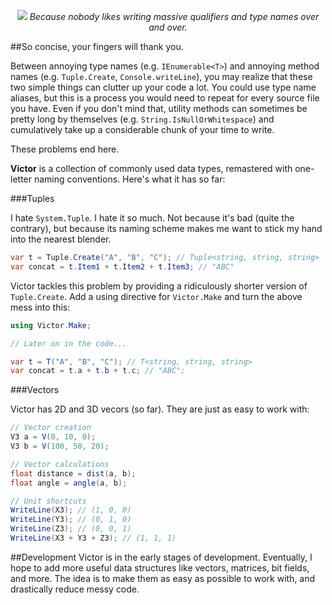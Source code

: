 <p align="center">
  <img src="http://i.imgur.com/c4kfrBo.png"></img>
  <i>Because nobody likes writing massive qualifiers and type names over and over.</i>
</p>


##So concise, your fingers will thank you.

Between annoying type names (e.g. `IEnumerable<T>`) and annoying method names (e.g. `Tuple.Create`, `Console.writeLine`), you may realize that these two simple things can clutter up your code a lot. You could use type name aliases, but this is a process you would need to repeat for every source file you have. Even if you don't mind that, utility methods can sometimes be pretty long by themselves (e.g. `String.IsNullOrWhitespace`) and cumulatively take up a considerable chunk of your time to write.

These problems end here.

**Victor** is a collection of commonly used data types, remastered with one-letter naming conventions. Here's what it has so far:

###Tuples

I hate `System.Tuple`. I hate it so much. Not because it's bad (quite the contrary), but because its naming scheme makes me want to stick my hand into the nearest blender.

```cs
var t = Tuple.Create("A", "B", "C"); // Tuple<string, string, string>
var concat = t.Item1 + t.Item2 + t.Item3; // "ABC"
```

Victor tackles this problem by providing a ridiculously shorter version of `Tuple.Create`. Add a using directive for `Victor.Make` and turn the above mess into this:

```cs
using Victor.Make;

// Later on in the code...

var t = T("A", "B", "C"); // T<string, string, string>
var concat = t.a + t.b + t.c; // "ABC";
```

###Vectors

Victor has 2D and 3D vecors (so far). They are just as easy to work with:
```cs
// Vector creation
V3 a = V(0, 10, 0);
V3 b = V(100, 50, 20);

// Vector calculations
float distance = dist(a, b);
float angle = angle(a, b);

// Unit shortcuts
WriteLine(X3); // (1, 0, 0)
WriteLine(Y3); // (0, 1, 0)
WriteLine(Z3); // (0, 0, 1)
WriteLine(X3 + Y3 + Z3); // (1, 1, 1)
```

##Development
Victor is in the early stages of development. Eventually, I hope to add more useful data structures like vectors, matrices, bit fields, and more. The idea is to make them as easy as possible to work with, and drastically reduce messy code.
